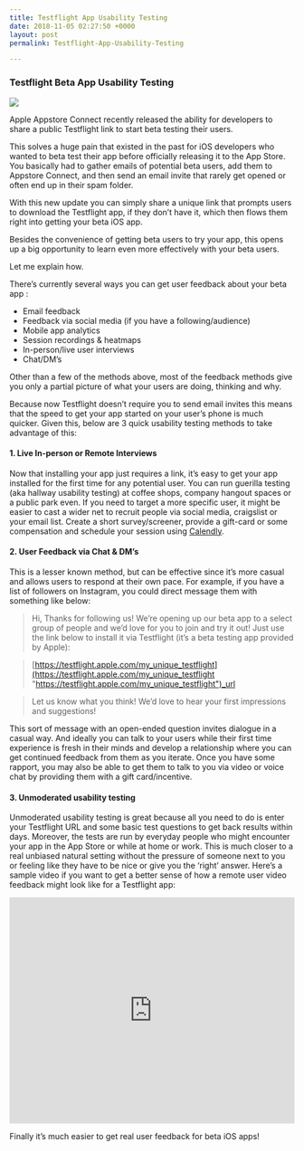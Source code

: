 ```yaml
---
title: Testflight App Usability Testing
date: 2018-11-05 02:27:50 +0000
layout: post
permalink: Testflight-App-Usability-Testing

---
```

### Testflight Beta App Usability Testing 

![](https://cdn-images-1.medium.com/max/1000/1*USemx54n2Xd2_NapUlY5YA.png)

Apple Appstore Connect recently released the ability for developers to share a public Testflight link to start beta testing their users.

This solves a huge pain that existed in the past for iOS developers who wanted to beta test their app before officially releasing it to the App Store. You basically had to gather emails of potential beta users, add them to Appstore Connect, and then send an email invite that rarely get opened or often end up in their spam folder.

With this new update you can simply share a unique link that prompts users to download the Testflight app, if they don’t have it, which then flows them right into getting your beta iOS app.

Besides the convenience of getting beta users to try your app, this opens up a big opportunity to learn even more effectively with your beta users.

Let me explain how.

There’s currently several ways you can get user feedback about your beta app :

* Email feedback
* Feedback via social media (if you have a following/audience)
* Mobile app analytics
* Session recordings & heatmaps
* In-person/live user interviews
* Chat/DM’s

Other than a few of the methods above, most of the feedback methods give you only a partial picture of what your users are doing, thinking and why. 

Because now Testflight doesn’t require you to send email invites this means that the speed to get your app started on your user’s phone is much quicker. Given this, below are 3 quick usability testing methods to take advantage of this:

#### 1. Live In-person or Remote Interviews

Now that installing your app just requires a link, it’s easy to get your app installed for the first time for any potential user. You can run guerilla testing (aka hallway usability testing) at coffee shops, company hangout spaces or a public park even. If you need to target a more specific user, it might be easier to cast a wider net to recruit people via social media, craigslist or your email list. Create a short survey/screener, provide a gift-card or some compensation and schedule your session using [Calendly](http://www.calendly.com).

#### **2. User Feedback via Chat & DM’s**

This is a lesser known method, but can be effective since it’s more casual and allows users to respond at their own pace. For example, if you have a list of followers on Instagram, you could direct message them with something like below:

> Hi, Thanks for following us! We’re opening up our beta app to a select group of people and we’d love for you to join and try it out! Just use the link below to install it via Testflight (it’s a beta testing app provided by Apple):

> [https://testflight.apple.com/my_unique_testflight](https://testflight.apple.com/my_unique_testflight "https://testflight.apple.com/my_unique_testflight")_url

> Let us know what you think! We’d love to hear your first impressions and suggestions!

This sort of message with an open-ended question invites dialogue in a casual way. And ideally you can talk to your users while their first time experience is fresh in their minds and develop a relationship where you can get continued feedback from them as you iterate. Once you have some rapport, you may also be able to get them to talk to you via video or voice chat by providing them with a gift card/incentive.

#### 3. Unmoderated usability testing

Unmoderated usability testing is great because all you need to do is enter your Testflight URL and some basic test questions to get back results within days. Moreover, the tests are run by everyday people who might encounter your app in the App Store or while at home or work. This is much closer to a real unbiased natural setting without the pressure of someone next to you or feeling like they have to be nice or give you the ‘right’ answer. Here’s a sample video if you want to get a better sense of how a remote user video feedback might look like for a Testflight app:

<iframe width="100%" height="400" src="https://youtu.be/mUpydWlHnWw" frameborder="0" allowfullscreen></iframe>


Finally it’s much easier to get real user feedback for beta iOS apps!